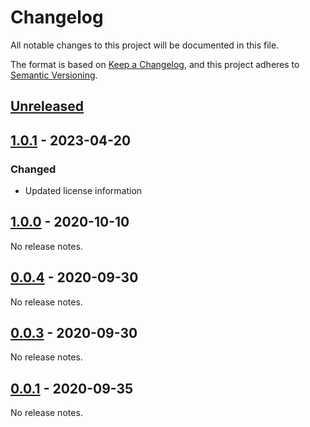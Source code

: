 # Changelog

All notable changes to this project will be documented in this file.

The format is based on [Keep a Changelog](https://keepachangelog.com/en/1.0.0/),
and this project adheres to [Semantic Versioning](https://semver.org/spec/v2.0.0.html).

## [Unreleased]

## [1.0.1] - 2023-04-20

### Changed
- Updated license information

## [1.0.0] - 2020-10-10

No release notes.

## [0.0.4] - 2020-09-30

No release notes.

## [0.0.3] - 2020-09-30

No release notes.

## [0.0.1] - 2020-09-35

No release notes.


[unreleased]: https://github.com/saasquatch/html-email-for-react/compare/v1.0.1...HEAD
[1.0.1]: https://github.com/saasquatch/html-email-for-react/releases/tag/v1.0.1
[1.0.0]: https://github.com/saasquatch/html-email-for-react/releases/tag/v1.0.0
[0.0.4]: https://github.com/saasquatch/html-email-for-react/releases/tag/v0.0.4
[0.0.3]: https://github.com/saasquatch/html-email-for-react/releases/tag/v0.0.3
[0.0.1]: https://github.com/saasquatch/html-email-for-react/releases/tag/v0.0.1